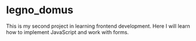 # legno_domus
This is my second project in learning frontend development. Here I will learn how to implement JavaScript and work with forms.
